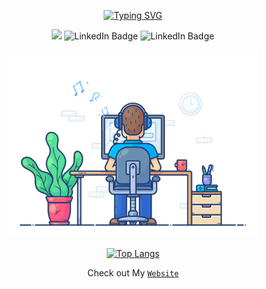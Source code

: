 <div id="badges"  align="center">

[![Typing SVG](https://readme-typing-svg.herokuapp.com?lines=LIFE+has+no+CTRL+%2B+Z+like+Git)](https://git.io/typing-svg)
</div>

<div id="badges"  align="center">

![](https://komarev.com/ghpvc/?username=MeSagor)
    <img  src="https://img.shields.io/github/followers/MeSagor?label=Follow" alt="LinkedIn Badge"/>
    <img src="https://img.shields.io/github/stars/MeSagor?affiliations=OWNER%2CCOLLABORATOR" alt="LinkedIn Badge"/>
</div>

<div id="header" align="center">
<img width='400px' height='300px'  src="developer.gif"/>
</div>

<div align="center">
   
   [![Top Langs](https://github-readme-stats.vercel.app/api/top-langs/?username=MeSagor&layout=compact&hide=html,hack,css&theme=gotham)](https://github.com/MeSagor) 
  <!-- <img  height=' 165px' src="https://github-readme-stats.vercel.app/api?username=MeSagor&show_icons=true&theme=gotham&count_private=true"> -->
</div>

<div id="header" align="center">

Check out My [`Website`](https://mesagor.github.io)
</div>
